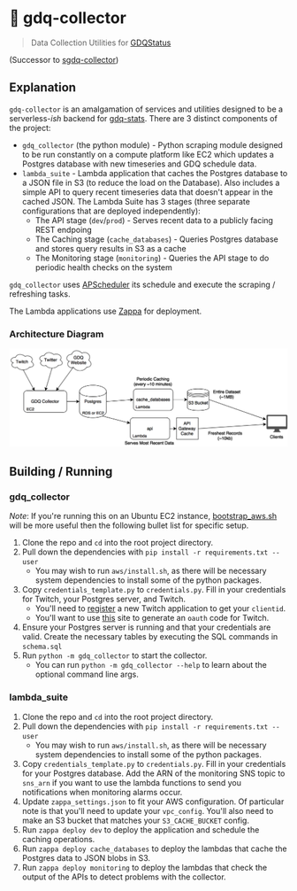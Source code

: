 # :space_invader: gdq-collector
> Data Collection Utilities for [GDQStatus](http://gdqstat.us)

(Successor to [sgdq-collector](https://github.com/bcongdon/sgdq-collector))

## Explanation

`gdq-collector` is an amalgamation of services and utilities designed to be a serverless-*ish* backend for [gdq-stats](https://github.com/bcongdon/gdq-stats). There are 3 distinct components of the project:

* `gdq_collector` (the python module) - Python scraping module designed to be run constantly on a compute platform like EC2 which updates a Postgres database with new timeseries and GDQ schedule data.
* `lambda_suite` - Lambda application that caches the Postgres database to a JSON file in S3 (to reduce the load on the Database). Also includes a simple API to query recent timeseries data that doesn't appear in the cached JSON. The Lambda Suite has 3 stages (three separate configurations that are deployed independently):
    * The API stage (`dev`/`prod`) - Serves recent data to a publicly facing REST endpoing
    * The Caching stage (`cache_databases`) - Queries Postgres database and stores query results in S3 as a cache
    * The Monitoring stage (`monitoring`) - Queries the API stage to do periodic health checks on the system

`gdq_collector` uses [APScheduler](https://apscheduler.readthedocs.io) its schedule and execute the scraping / refreshing tasks.

The Lambda applications use [Zappa](https://github.com/Miserlou/Zappa) for deployment.

### Architecture Diagram

![aws_setup](aws_diagram.png)

## Building / Running

### gdq_collector

*Note*: If you're running this on an Ubuntu EC2 instance, [bootstrap_aws.sh](bootstrap_aws.sh) will be more useful then the following bullet list for specific setup.

1. Clone the repo and `cd` into the root project directory.
2. Pull down the dependencies with `pip install -r requirements.txt --user`
    * You may wish to run `aws/install.sh`, as there will be necessary system dependencies to install some of the python packages.
3. Copy `credentials_template.py` to `credentials.py`. Fill in your credentials for Twitch, your Postgres server, and Twitch.
    * You'll need to [register](https://www.twitch.tv/kraken/oauth2/clients/new) a new Twitch application to get your `clientid`.
    * You'll want to use [this](https://twitchapps.com/tmi/) site to generate an `oauth` code for Twitch.
4. Ensure your Postgres server is running and that your credentials are valid. Create the necessary tables by executing the SQL commands in `schema.sql`
5. Run `python -m gdq_collector` to start the collector.
    * You can run `python -m gdq_collector --help` to learn about the optional command line args.

### lambda_suite

1. Clone the repo and `cd` into the root project directory.
2. Pull down the dependencies with `pip install -r requirements.txt --user`
    * You may wish to run `aws/install.sh`, as there will be necessary system dependencies to install some of the python packages.
3. Copy `credentials_template.py` to `credentials.py`. Fill in your credentials for your Postgres database. Add the ARN of the monitoring SNS topic to `sns_arn` if you want to use the lambda functions to send you notifications when monitoring alarms occur.
4. Update `zappa_settings.json` to fit your AWS configuration. Of particular note is that you'll need to update your `vpc_config`. You'll also need to make an S3 bucket that matches your `S3_CACHE_BUCKET` config.
5. Run `zappa deploy dev` to deploy the application and schedule the caching operations.
6. Run `zappa deploy cache_databases` to deploy the lambdas that cache the Postgres data to JSON blobs in S3.
6. Run `zappa deploy monitoring` to deploy the lambdas that check the output of the APIs to detect problems with the collector.

